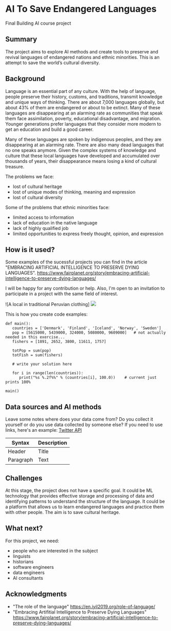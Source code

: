 
# AI To Save Endangered Languages

Final Building AI course project

## Summary

The project aims to explore AI methods and create tools to preserve and revival languages of endangered nations and ethnic minorities. This is an attempt to save the world’s cultural diversity.

## Background

Language is an essential part of any culture. With the help of language, people preserve their history, customs, and traditions, transmit knowledge and unique ways of thinking. There are about 7,000 languages globally, but about 43% of them are endangered or about to be extinct. Many of these languages are disappearing at an alarming rate as communities that speak them face assimilation, poverty, educational disadvantage, and migration. Younger generations prefer languages that they consider more modern to get an education and build a good career.

Many of these languages are spoken by indigenous peoples, and they are disappearing at an alarming rate. There are also many dead languages that no one speaks anymore. Given the complex systems of knowledge and culture that these local languages have developed and accumulated over thousands of years, their disappearance means losing a kind of cultural treasure.

The problems we face:
* lost of cultural heritage
* lost of unique modes of thinking, meaning and expression
* lost of cultural diversity

Some of the problems that ethnic minorities face:
* limited access to information
* lack of education in the native language
* lack of highly qualified job
* limited opportunities to express freely thought, opinion, and expression


## How is it used?

Some examples of the sucessful projects you can find in the article "EMBRACING ARTIFICIAL INTELLIGENCE TO PRESERVE DYING LANGUAGES".
https://www.fairplanet.org/story/embracing-artificial-intelligence-to-preserve-dying-languages/

I will be happy for any contribution or help. Also, I'm open to an invitation to participate in a project with the same field of interest.

![A local in traditional Peruvian clothing] 
<img src="https://images.unsplash.com/photo-1568322503882-d119ddcb1c93?ixid=MXwxMjA3fDB8MHxwaG90by1wYWdlfHx8fGVufDB8fHw%3D&ixlib=rb-1.2.1&auto=format&fit=crop&w=2695&q=80">

This is how you create code examples:
```
def main():
   countries = ['Denmark', 'Finland', 'Iceland', 'Norway', 'Sweden']
   pop = [5615000, 5439000, 324000, 5080000, 9609000]   # not actually needed in this exercise...
   fishers = [1891, 2652, 3800, 11611, 1757]

   totPop = sum(pop)
   totFish = sum(fishers)

   # write your solution here

   for i in range(len(countries)):
      print("%s %.2f%%" % (countries[i], 100.0))    # current just prints 100%

main()
```


## Data sources and AI methods
Leave some notes where does your data come from? Do you collect it yourself or do you use data collected by someone else?
If you need to use links, here's an example:
[Twitter API](https://developer.twitter.com/en/docs)

| Syntax      | Description |
| ----------- | ----------- |
| Header      | Title       |
| Paragraph   | Text        |

## Challenges

At this stage, the project does not have a specific goal. It could be ML technology that provides effective storage and processing of data and identifying patterns to understand the structure of the language. It could be a platform that allows us to learn endangered languages and practice them with other people. The aim is to save cultural heritage.

## What next?

For this project, we need:

* people who are interested in the subject
* linguists
* historians 
* software engineers
* data engineers
* AI consultants

## Acknowledgments

* "The role of the language" https://en.iyil2019.org/role-of-language/
* "Embracing Artifitial Intelligence to Preserve Dying Languages" https://www.fairplanet.org/story/embracing-artificial-intelligence-to-preserve-dying-languages/
